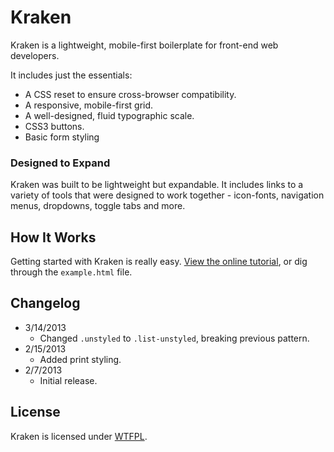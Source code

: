 # Kraken
Kraken is a lightweight, mobile-first boilerplate for front-end web developers.

It includes just the essentials:

* A CSS reset to ensure cross-browser compatibility.
* A responsive, mobile-first grid.
* A well-designed, fluid typographic scale.
* CSS3 buttons.
* Basic form styling

### Designed to Expand
Kraken was built to be lightweight but expandable. It includes links to a variety of tools that were designed to work together - icon-fonts, navigation menus, dropdowns, toggle tabs and more.

## How It Works
Getting started with Kraken is really easy. [View the online tutorial](http://cferdinandi.github.com/kraken/), or dig through the `example.html` file.

## Changelog
* 3/14/2013
  * Changed `.unstyled` to `.list-unstyled`, breaking previous pattern.
* 2/15/2013
  * Added print styling.
* 2/7/2013
  * Initial release.

## License
Kraken is licensed under [WTFPL](http://www.wtfpl.net/).
